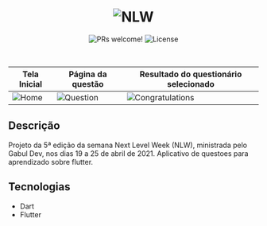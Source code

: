 <h1 align="center">
  <img alt="NLW" title="NLW" src="https://lh3.googleusercontent.com/pw/ACtC-3f-7nBBuI0Alh5r4kgAEXknk0FKxnId6R195M_WSfEU7Gfv141FSRR-BxwVtdZJ1t5tqjk8xFAz3PFi9y6ebeGVa9cRhLucmNt64S_VoEFD2F97vtPvYQfKNQD2J3aBvyd2wFPofAAewTpNR-B0Eqpa=w233-h215-no?authuser=0" />
</h1>

<p align="center">
 <img src="https://img.shields.io/static/v1?label=PRs&message=welcome&color=49AA26&labelColor=000000" alt="PRs welcome!" />

  <img alt="License" src="https://img.shields.io/static/v1?label=license&message=MIT&color=49AA26&labelColor=000000">
</p>

<br>

| Tela Inicial | Página da questão | Resultado do questionário selecionado |
|----------|----------|----------|
| ![Home](https://i.imgur.com/B0p0pVM.png) |  ![Question](https://i.imgur.com/jgIYU2H.png) | ![Congratulations](https://i.imgur.com/95WSB9Z.png) |

## Descrição
Projeto da 5ª edição da semana Next Level Week (NLW), ministrada pelo Gabul Dev, nos dias 19 a 25 de abril de 2021.
Aplicativo de questoes para aprendizado sobre flutter.

## Tecnologias

- Dart
- Flutter
